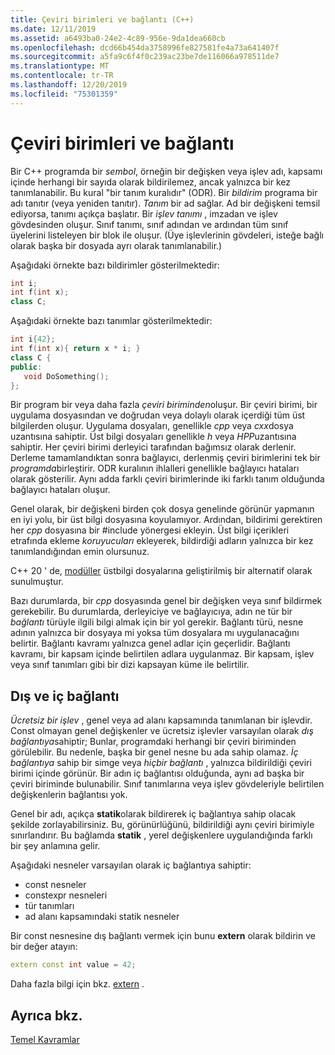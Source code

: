 ```yaml
---
title: Çeviri birimleri ve bağlantı (C++)
ms.date: 12/11/2019
ms.assetid: a6493ba0-24e2-4c89-956e-9da1dea660cb
ms.openlocfilehash: dcd66b454da3758996fe827581fe4a73a641407f
ms.sourcegitcommit: a5fa9c6f4f0c239ac23be7de116066a978511de7
ms.translationtype: MT
ms.contentlocale: tr-TR
ms.lasthandoff: 12/20/2019
ms.locfileid: "75301359"
---
```

# <a name="translation-units-and-linkage"></a>Çeviri birimleri ve bağlantı

Bir C++ programda bir *sembol*, örneğin bir değişken veya işlev adı, kapsamı içinde herhangi bir sayıda olarak bildirilemez, ancak yalnızca bir kez tanımlanabilir. Bu kural "bir tanım kuralıdır" (ODR). Bir *bildirim* programa bir adı tanıtır (veya yeniden tanıtır). *Tanım* bir ad sağlar. Ad bir değişkeni temsil ediyorsa, tanımı açıkça başlatır. Bir *işlev tanımı* , imzadan ve işlev gövdesinden oluşur. Sınıf tanımı, sınıf adından ve ardından tüm sınıf üyelerini listeleyen bir blok ile oluşur. (Üye işlevlerinin gövdeleri, isteğe bağlı olarak başka bir dosyada ayrı olarak tanımlanabilir.)

Aşağıdaki örnekte bazı bildirimler gösterilmektedir:

```cpp
int i;
int f(int x);
class C;
```

Aşağıdaki örnekte bazı tanımlar gösterilmektedir:

```cpp
int i{42};
int f(int x){ return x * i; }
class C {
public:
   void DoSomething();
};
```

Bir program bir veya daha fazla *çeviri biriminden*oluşur. Bir çeviri birimi, bir uygulama dosyasından ve doğrudan veya dolaylı olarak içerdiği tüm üst bilgilerden oluşur. Uygulama dosyaları, genellikle *cpp* veya *cxx*dosya uzantısına sahiptir. Üst bilgi dosyaları genellikle *h* veya *HPP*uzantısına sahiptir. Her çeviri birimi derleyici tarafından bağımsız olarak derlenir. Derleme tamamlandıktan sonra bağlayıcı, derlenmiş çeviri birimlerini tek bir *programda*birleştirir. ODR kuralının ihlalleri genellikle bağlayıcı hataları olarak gösterilir. Aynı adda farklı çeviri birimlerinde iki farklı tanım olduğunda bağlayıcı hataları oluşur.

Genel olarak, bir değişkeni birden çok dosya genelinde görünür yapmanın en iyi yolu, bir üst bilgi dosyasına koyulamıyor. Ardından, bildirimi gerektiren her *cpp* dosyasına bir #include yönergesi ekleyin. Üst bilgi içerikleri etrafında ekleme *koruyucuları* ekleyerek, bildirdiği adların yalnızca bir kez tanımlandığından emin olursunuz.

C++ 20 ' de, [modüller](modules-cpp.md) üstbilgi dosyalarına geliştirilmiş bir alternatif olarak sunulmuştur.

Bazı durumlarda, bir *cpp* dosyasında genel bir değişken veya sınıf bildirmek gerekebilir. Bu durumlarda, derleyiciye ve bağlayıcıya, adın ne tür bir *bağlantı* türüyle ilgili bilgi almak için bir yol gerekir. Bağlantı türü, nesne adının yalnızca bir dosyaya mi yoksa tüm dosyalara mı uygulanacağını belirtir. Bağlantı kavramı yalnızca genel adlar için geçerlidir. Bağlantı kavramı, bir kapsam içinde belirtilen adlara uygulanmaz. Bir kapsam, işlev veya sınıf tanımları gibi bir dizi kapsayan küme ile belirtilir.

## <a name="external-vs-internal-linkage"></a>Dış ve iç bağlantı

*Ücretsiz bir işlev* , genel veya ad alanı kapsamında tanımlanan bir işlevdir. Const olmayan genel değişkenler ve ücretsiz işlevler varsayılan olarak *dış bağlantıya*sahiptir; Bunlar, programdaki herhangi bir çeviri biriminden görülebilir. Bu nedenle, başka bir genel nesne bu ada sahip olamaz. *İç bağlantıya* sahip bir simge veya *hiçbir bağlantı* , yalnızca bildirildiği çeviri birimi içinde görünür. Bir adın iç bağlantısı olduğunda, aynı ad başka bir çeviri biriminde bulunabilir. Sınıf tanımlarına veya işlev gövdeleriyle belirtilen değişkenlerin bağlantısı yok.

Genel bir adı, açıkça **statik**olarak bildirerek iç bağlantıya sahip olacak şekilde zorlayabilirsiniz. Bu, görünürlüğünü, bildirildiği aynı çeviri birimiyle sınırlandırır. Bu bağlamda **statik** , yerel değişkenlere uygulandığında farklı bir şey anlamına gelir.

Aşağıdaki nesneler varsayılan olarak iç bağlantıya sahiptir:
- const nesneler
- constexpr nesneleri
- tür tanımları
- ad alanı kapsamındaki statik nesneler

Bir const nesnesine dış bağlantı vermek için bunu **extern** olarak bildirin ve bir değer atayın:

```cpp
extern const int value = 42;
```

Daha fazla bilgi için bkz. [extern](extern-cpp.md) .

## <a name="see-also"></a>Ayrıca bkz.

[Temel Kavramlar](../cpp/basic-concepts-cpp.md)